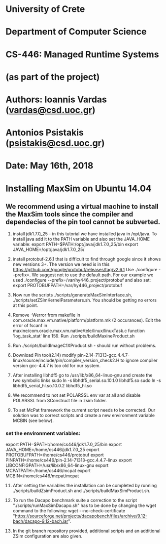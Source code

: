 # University of Crete
# Department of Computer Science
# CS-446: Managed Runtime Systems 
# (as part of the project)
# Authors: 	Ioannis Vardas (vardas@csd.uoc.gr)
# 		Antonios Psistakis (psistakis@csd.uoc.gr)
# Date:         May 16th, 2018



# Installing MaxSim on Ubuntu 14.04

## We recommend using a virtual machine to install the MaxSim tools since the compiler and dependecies of the pin tool cannot be subverted. 

1. install jdk1.7.0_25 - in this tutorial we have installed java in /opt/java. To install java add it to 
the PATH variable and also set the JAVA_HOME variable:
export PATH=$PATH:/opt/java/jdk1.7.0_25/bin 
export JAVA_HOME=/opt/java/jdk1.7.0_25/ 

2. install protobuf-2.6.1 that is difficult to find through google since it shows
new versions 3+. The version we need is in this https://github.com/google/protobuf/releases/tag/v2.6.1
Use ./configure --prefix=<any path>. We suggest not to use the default path. For our example we used 
./configure --prefix=/var/hy446_project/protobuf and also set:
export PROTOBUFPATH=/var/hy446_project/protobuf

3. Now run the scripts ./scripts/generateMaxSimInterface.sh, ./scripts/setZSimKernelParameters.sh.
You should be getting no errors at this point.

4. Remove -Werror from makefile in com.oracle.max.vm.native/platform/platform.mk (2 occurances).
Edit the error of fscanf in maxine/com.oracle.max.vm.native/tele/linux/linuxTask.c function 'log_task_stat' line 159.
Run ./scripts/buildMaxineProduct.sh

5. Run ./scripts/buildImageC1XProduct.sh - should run without problems.

6. Download Pin tool(2.14) modify pin-2.14-71313-gcc.4.4.7-linux/source/include/pin/compiler_version_check2.H to ignore compiler version
 gcc-4.4.7 is too old for our system.

7. After installing libhdf5 go to /usr/lib/x86_64-linux-gnu and create the two symbolic links 
sudo ln -s libhdf5_serial.so.10.1.0 libhdf5.so
sudo ln -s libhdf5_serial_hl.so.10.0.2 libhdf5_hl.so

8. We recommend to not set POLARSSL env var at all and disable POLARSSL from SConstruct file in zsim folder.
 
10. To set McPat framework the current script needs to be corrected. Our solution was to correct scripts and create a new environment
variable MCBIN (see below).

### set the environment variables:
export PATH=$PATH:/home/cs446/jdk1.7.0_25/bin
export JAVA_HOME=/home/cs446/jdk1.7.0_25
export PROTOBUFPATH=/home/cs446/protobuf
export PINPATH=/home/cs446/pin-2.14-71313-gcc.4.4.7-linux
export LIBCONFIGPATH=/usr/lib/x86_64-linux-gnu
export MCPATPATH=/home/cs446/mcpat
export MCBIN=/home/cs446/mcpat/mcpat

11. After setting the variables the installation can be completed by running ./scripts/buildZsimProduct.sh and ./scripts/buildMaxSimProduct.sh.

12. To run the Dacapo benchmark suite a correction to the script "./scripts/runMaxSimDacapo.sh" has to be done by changing the wget command to the
following: wget --no-check-certificate "https://sourceforge.net/projects/dacapobench/files/archive/9.12-bach/dacapo-9.12-bach.jar".

13. In the git branch repository provided, additional scripts and an additional ZSim configuration are also given.
